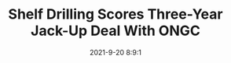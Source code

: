 ---
"title": "Shelf Drilling Scores Three-Year Jack-Up Deal With ONGC"
"date": "2021-9-20 8:9:1"
"feed_name": "RIGZONE"
"feed_website": "http://www.rigzone.com/"
"feed_rss": "http://www.rigzone.com/news/rss/rigzone_latest.aspx"
"link": "https://www.rigzone.com/news/shelf_drilling_scores_threeyear_jackup_deal_with_ongc-20-sep-2021-166464-article/?rss=true"
"file": "_posts/2021-1-1-d1e34b17631ea5ab0f822fc44ff54301074a8188.md"
"accident": "0"
"drilling": "0"
"dead": "0"
"injured": "0"
---